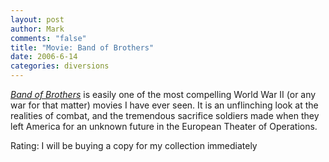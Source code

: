 ```yaml
--- 
layout: post
author: Mark
comments: "false"
title: "Movie: Band of Brothers"
date: 2006-6-14
categories: diversions
---
```

<i><a href="http://imdb.com/title/tt0185906/" title="Band of Brothers">Band of Brothers</a></i> is easily one of the most compelling World War II (or any war for that matter) movies I have ever seen. It is an unflinching look at the realities of combat, and the tremendous sacrifice soldiers made when they left America for an unknown future in the European Theater of Operations.

Rating: I will be buying a copy for my collection immediately
